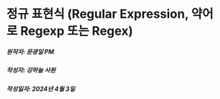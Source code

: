 # 정규 표현식 (Regular Expression, 약어로 Regexp 또는 Regex)
##### 원작자: 문광일 PM
##### 작성자: 강하늘 사원
##### 작성일자: 2024년 4월 3일 

